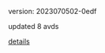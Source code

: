 version: 2023070502-0edf

updated 8 avds

[details](https://github.com/0x74f917491bfa7ebfa379/ali_avd_db/blob/master/change_log/2023/07/05/02/0edf.txt)